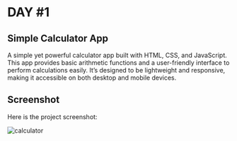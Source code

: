 # DAY #1

## Simple Calculator App
A simple yet powerful calculator app built with HTML, CSS, and JavaScript. This app provides basic arithmetic functions and a user-friendly interface to perform calculations easily. It’s designed to be lightweight and responsive, making it accessible on both desktop and mobile devices.

## Screenshot
Here is the project screenshot:

![calculator](https://github.com/user-attachments/assets/b297506d-353c-4134-8809-798066f2e06c)
